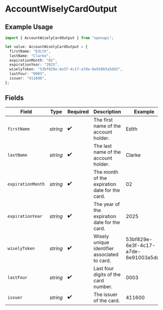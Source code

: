 # AccountWiselyCardOutput

## Example Usage

```typescript
import { AccountWiselyCardOutput } from "openapi";

let value: AccountWiselyCardOutput = {
  firstName: "Edith",
  lastName: "Clarke",
  expirationMonth: "02",
  expirationYear: "2025",
  wiselyToken: "53bf829e-6e3f-4c17-a7de-6e91003a5dd3",
  lastFour: "0003",
  issuer: "411600",
};
```

## Fields

| Field                                          | Type                                           | Required                                       | Description                                    | Example                                        |
| ---------------------------------------------- | ---------------------------------------------- | ---------------------------------------------- | ---------------------------------------------- | ---------------------------------------------- |
| `firstName`                                    | *string*                                       | :heavy_check_mark:                             | The first name of the account holder.          | Edith                                          |
| `lastName`                                     | *string*                                       | :heavy_check_mark:                             | The last name of the account holder.           | Clarke                                         |
| `expirationMonth`                              | *string*                                       | :heavy_check_mark:                             | The month of the expiration date for the card. | 02                                             |
| `expirationYear`                               | *string*                                       | :heavy_check_mark:                             | The year of the expiration date for the card.  | 2025                                           |
| `wiselyToken`                                  | *string*                                       | :heavy_check_mark:                             | Wisely unique identifier associated to card.   | 53bf829e-6e3f-4c17-a7de-6e91003a5dd3           |
| `lastFour`                                     | *string*                                       | :heavy_check_mark:                             | Last four digits of the card number.           | 0003                                           |
| `issuer`                                       | *string*                                       | :heavy_check_mark:                             | The issuer of the card.                        | 411600                                         |